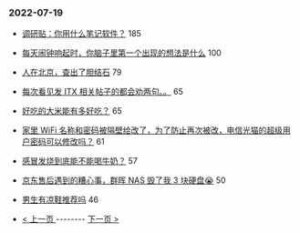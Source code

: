 ### 2022-07-19 
- [调研贴：你用什么笔记软件？](https://www.v2ex.com/t/867254) 185
- [每天闹钟响起时，你脑子里第一个出现的想法是什么](https://www.v2ex.com/t/867213) 100
- [人在北京，查出了胆结石](https://www.v2ex.com/t/867195) 79
- [每次看见发 ITX 相关帖子的都会劝两句。。](https://www.v2ex.com/t/867141) 65
- [好吃的大米能有多好吃？](https://www.v2ex.com/t/867227) 65
- [家里 WiFi 名称和密码被隔壁给改了，为了防止再次被改，电信光猫的超级用户密码可以修改吗？](https://www.v2ex.com/t/867189) 61
- [感冒发烧到底能不能喝牛奶？](https://www.v2ex.com/t/867226) 57
- [京东售后遇到的糟心事，群晖 NAS 毁了我 3 块硬盘😭](https://www.v2ex.com/t/867178) 50
- [男生有凉鞋推荐吗](https://www.v2ex.com/t/867187) 46 

- [ < 上一页 ](https://github.com/able8/v2ex-hot-record/blob/master/2022-07-18.md) -------- [ 下一页 > ](https://github.com/able8/v2ex-hot-record/blob/master/2022-07-20.md)